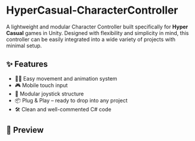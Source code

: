 # HyperCasual-CharacterController
A lightweight and modular Character Controller built specifically for **Hyper Casual** games in Unity. Designed with flexibility and simplicity in mind, this controller can be easily integrated into a wide variety of projects with minimal setup.

## ✨ Features

- 🚶‍♂️ Easy movement and animation system
- 🎮 Mobile touch input
- 🧩 Modular joystick structure
- 📦 Plug & Play – ready to drop into any project
- 🛠️ Clean and well-commented C# code

## 📸 Preview

